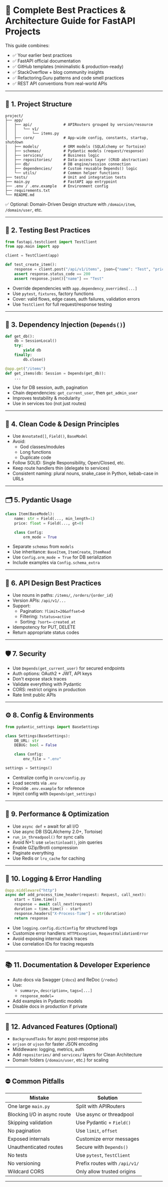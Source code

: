 
# 🧠 Complete Best Practices & Architecture Guide for FastAPI Projects

This guide combines:
- ✅ Your earlier best practices
- ✅ FastAPI official documentation
- ✅ GitHub templates (minimalistic & production-ready)
- ✅ StackOverflow + blog community insights
- ✅ Refactoring.Guru patterns and code smell practices
- ✅ REST API conventions from real-world APIs

---

## 🧱 1. Project Structure

```
project/
├── app/
│   ├── api/              # APIRouters grouped by version/resource
│   │   └── v1/
│   │       └── items.py
│   ├── core/             # App-wide config, constants, startup, shutdown
│   ├── models/           # ORM models (SQLAlchemy or Tortoise)
│   ├── schemas/          # Pydantic models (request/response)
│   ├── services/         # Business logic
│   ├── repositories/     # Data-access layer (CRUD abstraction)
│   ├── db/               # DB engine/session connection
│   ├── dependencies/     # Custom reusable Depends() logic
│   └── utils/            # Common helper functions
├── tests/                # Unit and integration tests
├── main.py               # FastAPI app entrypoint
├── .env / .env.example   # Environment config
├── requirements.txt
└── README.md
```

✅ Optional: Domain-Driven Design structure with `/domain/item`, `/domain/user`, etc.

---

## 🧪 2. Testing Best Practices

```python
from fastapi.testclient import TestClient
from app.main import app

client = TestClient(app)

def test_create_item():
    response = client.post("/api/v1/items", json={"name": "Test", "price": 10.0})
    assert response.status_code == 200
    assert response.json()["name"] == "Test"
```

- Override dependencies with `app.dependency_overrides[...]`
- Use `pytest`, `fixtures`, factory functions
- Cover: valid flows, edge cases, auth failures, validation errors
- Use `TestClient` for full request/response testing

---

## 🧬 3. Dependency Injection (`Depends()`)

```python
def get_db():
    db = SessionLocal()
    try:
        yield db
    finally:
        db.close()

@app.get("/items")
def get_items(db: Session = Depends(get_db)):
    ...
```

- Use for DB session, auth, pagination
- Chain dependencies: `get_current_user`, then `get_admin_user`
- Improves testability & modularity
- Use in services too (not just routes)

---

## 🧼 4. Clean Code & Design Principles

- Use `Annotated[]`, `Field()`, `BaseModel`
- Avoid:
  - God classes/modules
  - Long functions
  - Duplicate code
- Follow SOLID: Single Responsibility, Open/Closed, etc.
- Keep route handlers thin (delegate to services)
- Consistent naming: plural nouns, snake_case in Python, kebab-case in URLs

---

## 🗂️ 5. Pydantic Usage

```python
class Item(BaseModel):
    name: str = Field(..., min_length=1)
    price: float = Field(..., gt=0)

    class Config:
        orm_mode = True
```

- Separate `schemas` from `models`
- Use inheritance: `BaseItem`, `ItemCreate`, `ItemRead`
- Use `Config.orm_mode = True` for DB serialization
- Include examples via `Config.schema_extra`

---

## 🔁 6. API Design Best Practices

- Use nouns in paths: `/items/`, `/orders/{order_id}`
- Version APIs: `/api/v1/...`
- Support:
  - Pagination: `?limit=20&offset=0`
  - Filtering: `?status=active`
  - Sorting: `?sort=-created_at`
- Idempotency for PUT, DELETE
- Return appropriate status codes

---

## 🛡️ 7. Security

- Use `Depends(get_current_user)` for secured endpoints
- Auth options: OAuth2 + JWT, API keys
- Don't expose stack traces
- Validate everything with Pydantic
- CORS: restrict origins in production
- Rate limit public APIs

---

## ⚙️ 8. Config & Environments

```python
from pydantic_settings import BaseSettings

class Settings(BaseSettings):
    DB_URL: str
    DEBUG: bool = False

    class Config:
        env_file = ".env"

settings = Settings()
```

- Centralize config in `core/config.py`
- Load secrets via `.env`
- Provide `.env.example` for reference
- Inject config with `Depends(get_settings)`

---

## 🚀 9. Performance & Optimization

- Use `async def` + await for all I/O
- Use async DB (SQLAlchemy 2.0+, Tortoise)
- `run_in_threadpool()` for sync calls
- Avoid N+1: use `selectinload()`, join queries
- Enable GZip/Brotli compression
- Paginate everything
- Use Redis or `lru_cache` for caching

---

## 🧾 10. Logging & Error Handling

```python
@app.middleware("http")
async def add_process_time_header(request: Request, call_next):
    start = time.time()
    response = await call_next(request)
    duration = time.time() - start
    response.headers["X-Process-Time"] = str(duration)
    return response
```

- Use `logging.config.dictConfig` for structured logs
- Customize error handlers: `HTTPException`, `RequestValidationError`
- Avoid exposing internal stack traces
- Use correlation IDs for tracing requests

---

## 📚 11. Documentation & Developer Experience

- Auto docs via Swagger (`/docs`) and ReDoc (`/redoc`)
- Use:
  - `summary=`, `description=`, `tags=[...]`
  - `response_model=`
- Add examples in Pydantic models
- Disable docs in production if private

---

## 🧩 12. Advanced Features (Optional)

- `BackgroundTasks` for async post-response jobs
- `orjson` or `ujson` for faster JSON encoding
- Middleware: logging, metrics, auth
- Add `repositories/` and `services/` layers for Clean Architecture
- Domain folders (`/domain/user`, etc.) for scaling

---

## ⛔ Common Pitfalls

| Mistake | Solution |
|--------|----------|
| One large `main.py` | Split with APIRouters |
| Blocking I/O in async route | Use async or threadpool |
| Skipping validation | Use Pydantic + `Field()` |
| No pagination | Use `limit`, `offset` |
| Exposed internals | Customize error messages |
| Unauthenticated routes | Secure with `Depends()` |
| No tests | Use `pytest`, `TestClient` |
| No versioning | Prefix routes with `/api/v1/` |
| Wildcard CORS | Only allow trusted origins |

---
